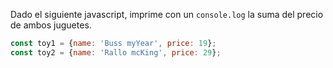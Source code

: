 Dado el siguiente javascript, imprime con un ``console.log`` la suma del precio de ambos juguetes.

```js
const toy1 = {name: 'Buss myYear', price: 19};
const toy2 = {name: 'Rallo mcKing', price: 29};
```

